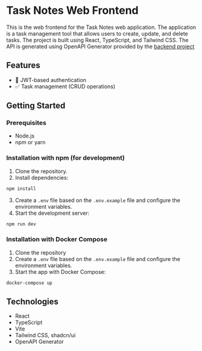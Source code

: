 # Task Notes Web Frontend

This is the web frontend for the Task Notes web application.
The application is a task management tool that allows users to create, update, and delete tasks. The project is built using React, TypeScript, and Tailwind CSS. The API is generated using OpenAPI Generator provided by the [backend project](../backend)

## Features
- 🔐 JWT-based authentication
- ✅ Task management (CRUD operations)

## Getting Started

### Prerequisites

- Node.js
- npm or yarn

### Installation with npm (for development)
1. Clone the repository.
2. Install dependencies:
```bash
npm install
```
3. Create a `.env` file based on the `.env.example` file and configure the environment variables.
4. Start the development server:
```bash
npm run dev
```

### Installation with Docker Compose
1. Clone the repository
2. Create a `.env` file based on the `.env.example` file and configure the environment variables.
3. Start the app with Docker Compose:
```bash
docker-compose up
```

## Technologies
- React
- TypeScript
- Vite
- Tailwind CSS, shadcn/ui
- OpenAPI Generator
